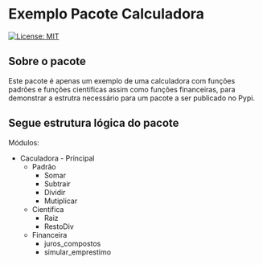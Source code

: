 # Exemplo Pacote Calculadora 
[![License: MIT](https://img.shields.io/badge/License-MIT-yellow.svg)](https://github.com/jaimesilvads/ModelagemDio/blob/main/LICENSE)

## Sobre o pacote

Este pacote é apenas um exemplo de uma calculadora com funções padrões e 
funções cientificas assim como funções financeiras, para demonstrar a estrutra necessário 
para um pacote a ser publicado no Pypi.
## Segue estrutura lógica do pacote
Módulos:
 - Caculadora  -  Principal
    - Padrão
        - Somar
        - Subtrair
        - Dividir
        - Mutiplicar
    - Científica
        - Raiz
        - RestoDiv 
    - Financeira
        - juros_compostos
        - simular_emprestimo 
